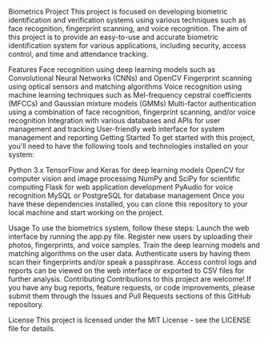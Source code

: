 Biometrics Project
This project is focused on developing biometric identification and verification systems using various techniques such as face recognition, fingerprint scanning, and voice recognition. The aim of this project is to provide an easy-to-use and accurate biometric identification system for various applications, including security, access control, and time and attendance tracking.

Features
Face recognition using deep learning models such as Convolutional Neural Networks (CNNs) and OpenCV
Fingerprint scanning using optical sensors and matching algorithms
Voice recognition using machine learning techniques such as Mel-frequency cepstral coefficients (MFCCs) and Gaussian mixture models (GMMs)
Multi-factor authentication using a combination of face recognition, fingerprint scanning, and/or voice recognition
Integration with various databases and APIs for user management and tracking
User-friendly web interface for system management and reporting
Getting Started
To get started with this project, you'll need to have the following tools and technologies installed on your system:

Python 3.x
TensorFlow and Keras for deep learning models
OpenCV for computer vision and image processing
NumPy and SciPy for scientific computing
Flask for web application development
PyAudio for voice recognition
MySQL or PostgreSQL for database management
Once you have these dependencies installed, you can clone this repository to your local machine and start working on the project.

Usage
To use the biometrics system, follow these steps:
Launch the web interface by running the app.py file.
Register new users by uploading their photos, fingerprints, and voice samples.
Train the deep learning models and matching algorithms on the user data.
Authenticate users by having them scan their fingerprints and/or speak a passphrase.
Access control logs and reports can be viewed on the web interface or exported to CSV files for further analysis.
Contributing
Contributions to this project are welcome! If you have any bug reports, feature requests, or code improvements, please submit them through the Issues and Pull Requests sections of this GitHub repository.

License
This project is licensed under the MIT License - see the LICENSE file for details.
